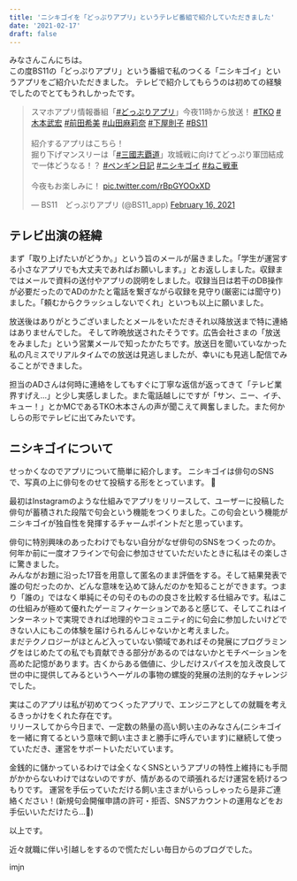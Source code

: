 ```yaml
---
title: 'ニシキゴイを「どっぷりアプリ」というテレビ番組で紹介していただきました'
date: '2021-02-17'
draft: false
---
```


みなさんこんにちは。  
この度BS11の「どっぷりアプリ」という番組で私のつくる「ニシキゴイ」というアプリをご紹介いただきました。
テレビで紹介してもらうのは初めての経験でしたのでとてもうれしかったです。

<blockquote class="twitter-tweet"><p lang="ja" dir="ltr">スマホアプリ情報番組「<a href="https://twitter.com/hashtag/%E3%81%A9%E3%81%A3%E3%81%B7%E3%82%8A%E3%82%A2%E3%83%97%E3%83%AA?src=hash&amp;ref_src=twsrc%5Etfw">#どっぷりアプリ</a>」今夜11時から放送！ <a href="https://twitter.com/hashtag/TKO?src=hash&amp;ref_src=twsrc%5Etfw">#TKO</a> <a href="https://twitter.com/hashtag/%E6%9C%A8%E6%9C%AC%E6%AD%A6%E5%AE%8F?src=hash&amp;ref_src=twsrc%5Etfw">#木本武宏</a> <a href="https://twitter.com/hashtag/%E5%89%8D%E7%94%B0%E5%B8%8C%E7%BE%8E?src=hash&amp;ref_src=twsrc%5Etfw">#前田希美</a> <a href="https://twitter.com/hashtag/%E5%B1%B1%E7%94%B0%E9%BA%BB%E8%8E%89%E5%A5%88?src=hash&amp;ref_src=twsrc%5Etfw">#山田麻莉奈</a> <a href="https://twitter.com/hashtag/%E4%B8%8B%E5%B1%8B%E5%89%87%E5%AD%90?src=hash&amp;ref_src=twsrc%5Etfw">#下屋則子</a> <a href="https://twitter.com/hashtag/BS11?src=hash&amp;ref_src=twsrc%5Etfw">#BS11</a><br> <br>紹介するアプリはこちら！<br>掘り下げマンスリーは「<a href="https://twitter.com/hashtag/%E4%B8%89%E5%9C%8B%E5%BF%97%E8%A6%87%E9%81%93?src=hash&amp;ref_src=twsrc%5Etfw">#三國志覇道</a>」攻城戦に向けてどっぷり軍団結成で一体どうなる！？ <a href="https://twitter.com/hashtag/%E3%83%9A%E3%83%B3%E3%82%AE%E3%83%B3%E6%97%A5%E8%A8%98?src=hash&amp;ref_src=twsrc%5Etfw">#ペンギン日記</a> <a href="https://twitter.com/hashtag/%E3%83%8B%E3%82%B7%E3%82%AD%E3%82%B4%E3%82%A4?src=hash&amp;ref_src=twsrc%5Etfw">#ニシキゴイ</a> <a href="https://twitter.com/hashtag/%E3%81%AD%E3%81%93%E6%88%A6%E8%BB%8A?src=hash&amp;ref_src=twsrc%5Etfw">#ねこ戦車</a><br><br>今夜もお楽しみに！ <a href="https://t.co/rBpGYOOxXD">pic.twitter.com/rBpGYOOxXD</a></p>&mdash; BS11　どっぷりアプリ (@BS11_app) <a href="https://twitter.com/BS11_app/status/1361578781815631876?ref_src=twsrc%5Etfw">February 16, 2021</a></blockquote> <script async src="https://platform.twitter.com/widgets.js" charset="utf-8"></script>

## テレビ出演の経緯

まず「取り上げたいがどうか。」という旨のメールが届きました。「学生が運営する小さなアプリでも大丈夫であればお願いします。」とお返ししました。収録まではメールで資料の送付やアプリの説明をしました。収録当日は若干のDB操作が必要だったのでADのかたと電話を繋ぎながら収録を見守り(厳密には聞守り)ました。「頼むからクラッシュしないでくれ」といつも以上に願いました。

放送後はありがとうございましたとメールをいただきそれ以降放送まで特に連絡はありませんでした。
そして昨晩放送されたそうです。広告会社さまの「放送をみました」という営業メールで知ったかたちです。放送日を聞いていなかった私の凡ミスでリアルタイムでの放送は見逃しましたが、幸いにも見逃し配信でみることができました。  

担当のADさんは何時に連絡をしてもすぐに丁寧な返信が返ってきて「テレビ業界すげえ...」と少し実感しました。また電話越しにですが「サン、ニー、イチ、キュー！」とかMCであるTKO木本さんの声が聞こえて興奮しました。また何かしらの形でテレビに出てみたいです。

## ニシキゴイについて

せっかくなのでアプリについて簡単に紹介します。
ニシキゴイは俳句のSNSで、写真の上に俳句をのせて投稿する形をとっています。  

最初はInstagramのような仕組みでアプリをリリースして、ユーザーに投稿した俳句が蓄積された段階で句会という機能をつくりました。この句会という機能がニシキゴイが独自性を発揮するチャームポイントだと思っています。

俳句に特別興味のあったわけでもない自分がなぜ俳句のSNSをつくったのか。  
何年か前に一度オフラインで句会に参加させていただいたときに私はその楽しさに驚きました。  
みんながお題に沿った17音を用意して匿名のまま評価をする。そして結果発表で誰の句だったのか、どんな意味を込めて詠んだのかを知ることができます。つまり「誰の」ではなく単純にその句そのものの良さを比較する仕組みです。私はこの仕組みが極めて優れたゲーミフィケーションであると感じて、そしてこれはインターネットで実現できれば地理的やコミュニティ的に句会に参加したいけどできない人にもこの体験を届けられるんじゃないかと考えました。  
まだテクノロジーがほとんど入っていない領域であればその発展にプログラミングをはじめたての私でも貢献できる部分があるのではないかとモチベーションを高めた記憶があります。古くからある価値に、少しだけスパイスを加え改良して世の中に提供してみるというヘーゲルの事物の螺旋的発展の法則的なチャレンジでした。

実はこのアプリは私が初めてつくったアプリで、エンジニアとしての就職を考えるきっかけをくれた存在です。  
リリースしてから今日まで、一定数の熱量の高い飼い主のみなさん(ニシキゴイを一緒に育てるという意味で飼い主さまと勝手に呼んでいます)に継続して使っていただき、運営をサポートいただいています。  

金銭的に儲かっているわけでは全くなくSNSというアプリの特性上維持にも手間がかからないわけではないのですが、情があるので頑張れるだけ運営を続けるつもりです。
運営を手伝っていただける飼い主さまがいらっしゃったら是非ご連絡ください！(新規句会開催申請の許可・拒否、SNSアカウントの運用などをお手伝いいただけたら...🙏)

以上です。

近々就職に伴い引越しをするので慌ただしい毎日からのブログでした。  

imjn
